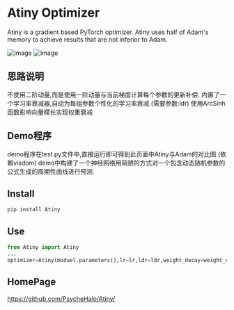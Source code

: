 # Atiny Optimizer
Atiny is a gradient based PyTorch optimizer. Atiny uses half of Adam's memory to achieve results that are not inferior to Adam.

![image](./rendering.png)
![image](./renderingZoom.png)

## 思路说明
不使用二阶动量,而是使用一阶动量与当前梯度计算每个参数的更新补偿.
内置了一个学习率衰减器,自动为每组参数个性化的学习率衰减.(需要参数:ldr)
使用ArcSinh函数影响向量模长实现权重衰减

## Demo程序
demo程序在test.py文件中,直接运行即可得到此页面中Atiny与Adam的对比图.(依赖visdom)
demo中构建了一个神经网络用简陋的方式对一个包含动态随机参数的公式生成的周期性曲线进行预测.

## Install
```bash
pip install Atiny
```

## Use
```python
from Atiny import Atiny
...
optimizer=Atiny(moduel.parameters(),lr=lr,ldr=ldr,weight_decay=weight_decay)
```

## HomePage
<https://github.com/PsycheHalo/Atiny/>
